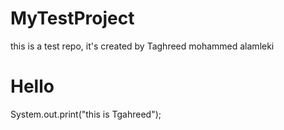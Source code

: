 # MyTestProject
this is a test repo, it's created by Taghreed mohammed alamleki
<h1>Hello</h1>
System.out.print("this is Tgahreed");


